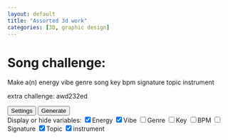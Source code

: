 ```yaml
---
layout: default
title: "Assorted 3d work"
categories: [3D, graphic design]
---
```

<div id="mainContent" class="gridContent">
	<div id="game-idea-container">
		<h1 id="game-idea-title">Song challenge:</h1>
		<p>
			Make a(n)
			<span id="song-energy" class="song-info active">energy</span>
			<span id="song-vibe" class="song-info active">vibe</span>
			<span id="song-genre" class="song-info">genre</span>
			song
			<span id="song-key" class="song-info">key</span>
			<span id="song-bpm" class="song-info">bpm</span>
			<span id="song-signature" class="song-info">signature</span>
			<span id="song-topic" class="song-info active">topic</span>
			<span id="song-instrument" class="song-info active">instrument</span>
		</p>
		<p>extra challenge: <span class="song-info">awd232ed</span></p>
		<button id="settings-button">Settings</button>
		<button id="generate-button">Generate</button>
		<div id="game-settings">
			<span id="settings-menu-title">Display or hide variables:</span>
			<label class="switch"><input type="checkbox" id="nrg-toggle" checked><span class="slider">Energy</span></label>
			<label class="switch"><input type="checkbox" id="vibe-toggle" checked><span class="slider">Vibe</span></label>
			<label class="switch"><input type="checkbox" id="genre-toggle"><span class="slider">Genre</span></label>
			<label class="switch"><input type="checkbox" id="key-toggle"><span class="slider">Key</span></label>
			<label class="switch"><input type="checkbox" id="bpm-toggle"><span class="slider">BPM</span></label>
			<label class="switch"><input type="checkbox" id="signature-toggle"><span class="slider">Signature</span></label>
			<label class="switch"><input type="checkbox" id="topic-toggle" checked><span class="slider">Topic</span></label>
			<label class="switch"><input type="checkbox" id="instrument-toggle" checked><span class="slider">instrument</span></label>
		</div>
	</div>
</div>
<script>
	// Store all categories in a single object
const songData = {
  vibes: [
    "melodic", "haunting", "uplifting", "soulful", "dreamy", "intense", "bittersweet", "ethereal", 
    "gritty", "electrifying", "soothing", "hypnotic", "raw", "nostalgic", "explosive", "groovy", 
    "serene", "powerful", "euphoric", "catchy", "mournful", "majestic", "romantic", "dark", "playful", 
    "moody", "thrilling", "jazzy", "epic", "cinematic", "whimsical", "passionate", "chill", "dynamic", 
    "dramatic", "warm", "grungy", "funky", "energetic", "ambient", "mellow", "poignant", "spiritual", 
    "rhythmic", "spacy", "edgy", "trippy", "vibrant", "introspective", "minimalist", "aggressive", "anthemic"
  ],
  energyLevel: [
  	"super low energy", "low energy", "medium energy", "high energy", "super high energy"
  ],  
  genres: [
    "Action", "Adventure", "Simulation", "Strategy", "Role-Playing"
  ],
  basicGenres: [
    "pop", "hip-Hop", "rock", "country", "EDM", "classical", "folk"
  ],
  topics: [
    "the joy of finding love", "the pain of a breakup", "a place", "the story of your life", "wanting freedom", 
    "being deceived", "hopes and dreams", "being hurt", "disappointment", "going somewhere (metaphorical or literal)", 
    "being watched / watching someone", "food", "religion", "anxiety", "partying", "a dance move", "happiness", 
    "flying", "home", "saying goodbye", "having fun", "the hustle", "music", "heroes", "money", "driving", "robots", 
    "a different world", "violence", "goals"
  ],
  keys: [
  	"C", "C♯", "D", "D♯", "E", "F", "F♯", "G", "G♯", "A", "A♯", "B", "Cm", "C♯m", "Dm", "D♯m", "Em", "Fm", "F♯m", "Gm", "G♯m", "Am", "A♯m", "Bm"
  ],
  signatures: [
  	"4/4", "3/4", "2/4", "6/8", "9/8", "12/8", "5/4", "7/8", "11/8", "15/8", "5/8", "13/8", "3/8"
  ],
  instruments: [
  	"piano", "guitar", "bass", "drums", "violin", "cello", "trumpet", "saxophone", "flute", "clarinet", "trombone", "harp", "synthesizer", "accordion", "ukulele", "samples", "acapella", "instrument you don't usually use"
  ]

};

// Store UI elements in an object for easy access
const uiElements = {
  energy: document.querySelector("#song-energy"),
  vibe: document.querySelector("#song-vibe"),
  genre: document.querySelector("#song-genre"),
  key: document.querySelector("#song-key"),
  bpm: document.querySelector("#song-bpm"),
  signature: document.querySelector("#song-signature"),
  topic: document.querySelector("#song-topic"),
  instrument: document.querySelector("#song-instrument"),
  generateButton: document.querySelector("#generate-button"),
  settingsButton: document.querySelector("#settings-button"),
  settingsMenu: document.querySelector("#game-settings"),
};

console.log(uiElements);

// Function to get a random item from any category
const getRandomItem = (category) => {
  const items = songData[category]; // Access the correct array from songData
  return items[Math.floor(Math.random() * items.length)];
};

// Event listener for generating a song idea
uiElements.generateButton.addEventListener("click", () => {

	const includeEnergy = document.getElementById("nrg-toggle").checked;
    const includeVibe = document.getElementById("vibe-toggle").checked;
    const includeGenre = document.getElementById("genre-toggle").checked;
    const includeKey = document.getElementById("key-toggle").checked;
    const includeBPM = document.getElementById("bpm-toggle").checked;
	const includeSignature = document.getElementById("signature-toggle").checked;
    const includeTopic = document.getElementById("topic-toggle").checked;
    const includeInstrument = document.getElementById("instrument-toggle").checked;

    includeEnergy ? (uiElements.energy.classList.add("active")) : uiElements.energy.classList.remove("active") ;
    includeVibe ? (uiElements.vibe.classList.add("active")) : uiElements.vibe.classList.remove("active") ;
    includeGenre ? (uiElements.genre.classList.add("active")) : uiElements.genre.classList.remove("active") ;
    includeKey ? (uiElements.key.classList.add("active")) : uiElements.key.classList.remove("active") ;
    includeBPM ? (uiElements.bpm.classList.add("active")) : uiElements.bpm.classList.remove("active") ;
    includeSignature ? (uiElements.signature.classList.add("active")) : uiElements.signature.classList.remove("active") ;
    includeTopic ? (uiElements.topic.classList.add("active")) : uiElements.topic.classList.remove("active") ;
    includeInstrument ? (uiElements.instrument.classList.add("active")) : uiElements.instrument.classList.remove("active") ;

  uiElements.energy.textContent = getRandomItem("energyLevel");
  uiElements.vibe.textContent = getRandomItem("vibes");
  uiElements.genre.textContent = getRandomItem("basicGenres"); // Adjust if using "genres"
  uiElements.key.textContent = "in " + getRandomItem("keys");
  uiElements.bpm.textContent = "at ±" + (Math.floor(Math.random() * (250 - 40 + 1)) + 40) + " BPM";
  uiElements.signature.textContent = "in " + getRandomItem("signatures");
  uiElements.topic.textContent = "about " +getRandomItem("topics");
  uiElements.instrument.textContent = "using a(n) " +getRandomItem("instruments");

});

// Event listener for settings
uiElements.settingsButton.addEventListener("click", () => {
	uiElements.settingsMenu.classList.toggle("active");
});


</script>
<style type="text/css">
#game-idea-container {
	grid-column: 1/ span 12;
}

#game-idea-title {
	font-size: 32px;
	margin-bottom: 20px;
}

button {
	background-color: white;
	color: #454545;
	border-radius: 10em;
	font-size: 17px;
	font-weight: 600;
	padding: 0.8em 1.6em;
	cursor: pointer;
	transition: box-shadow 0.2s ease-in-out, transform 0.2s ease-in-out;
	border: 1.5px solid #454545;
	box-shadow: 0 0 0 0 #454545;
	user-select: none;
}

button:hover {
	transform: translateY(-4px) translateX(-2px);
	box-shadow: 2px 5px 0 0 #454545;
}

button:active {
	color: white;
	background-color: #2965ff;
}

.song-info {
	display: none;
	color: #454545;
    border: 1.5px solid #454545;
    border-radius: 30px;
    padding: 3px 10px;
    cursor: crosshair;
}

.song-info:hover{
	color: white;
	background-color: #2965ff;
	border-color: #2965ff;
}

.song-info.active{
	display: inline;
}

.switch input {
	opacity: 0;
	width: 0;
	height: 0;
}

.slider {
	background-color: white;
	color: #454545;
	border-radius: 10em;
	font-size: 17px;
	font-weight: 600;
	padding: 0.8em 1.6em;
	cursor: pointer;
	-webkit-transition: .2s;
	transition: .2s;
	font-family: 'Roboto', sans-serif;
	border:1.5px solid #454545;
	display: inline-block;
	user-select: none;
}

input:checked+.slider {
	background-color: #2965ff;
	color: white;
	border-color: white;
}

#game-settings{
	padding: 40px 0;
	display: none;
}

#game-settings.active{
	display: block;
}

#settings-menu-title{
	font-size: 32px;
	font-weight: 500;
	margin-bottom: 20px;
	display: block;
}

@media only screen and (max-width: 850px) {
	#game-idea-container p {
		line-height: 42px;
	}
	.song-info.active{
		white-space: nowrap;
	}
	#settings-menu-title{
		width: 100%;
	}
    #game-settings {
        display: flex;
        flex-wrap: wrap;
        row-gap: 8px;
        column-gap: 2px;
    }
}
}
</style>